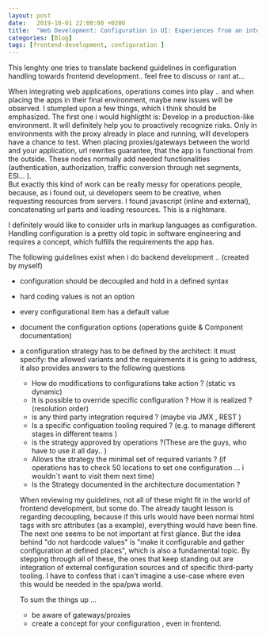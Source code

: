 ```yaml
---
layout: post
date:   2019-10-01 22:00:00 +0200
title:  "Web Development: Configuration in UI: Experiences from an integration perspective"
categories: [Blog]
tags: [frontend-development, configuration ]
---
```

This lenghty one tries to translate backend guidelines in configuration handling towards frontend development.. feel free to discuss or rant at...

When integrating web applications, operations comes into play .. and when placing the apps in their final environment, maybe new issues will be observed. 
I stumpled upon a few things, which i think should be emphasized. The first one i would highligtht is: Develop in a production-like environment.
It will definitely help you to proactively recognize risks. Only in environments with the proxy already in place and running, will developers have a chance to test. 
When placing proxies/gateways between the world and your application, url rewrites guarantee, that the app is functional from the outside. These nodes normally add needed functionalities (authentication, authorization, traffic conversion through net segments, ESI... ).  
But exactly this kind of work can be really messy for operations people, because, as i found out, ui developers seem to be creative, when requesting resources from servers. I found javascript (inline and external), concatenating url parts and loading resources. This is a nightmare.

 I definitely would like to consider urls in markup languages as configuration. Handling configuration is a pretty old topic in software engineering and requires a concept, which fulfills the requirements the app has. 

The following guidelines exist when i do backend development .. (created by myself)
* configuration should be decoupled and hold in a defined syntax 
* hard coding values is not an option
* every configurational item has a default value
* document the configuration options (operations guide & Component documentation)
* a configuration strategy has to be defined by the architect: it must specify: the allowed variants and the requirements it is going to address, it also provides answers to the following questions
  - How do modifications to configurations take action ? (static vs dynamic)
  - It is possible to override specific configuration ? How it is realized  ? (resolution order) 
  - is any third party integration required ? (maybe via JMX , REST ) 
  - Is a specific configuation tooling required ? (e.g. to manage different stages in different teams )
  - is the strategy approved by operations ?(These are the guys, who have to use it all day.. )
  - Allows the strategy the minimal set of required variants ?  (if operations has to check 50 locations to set one configuration ... i wouldn´t want to visit them next time)
  - Is the Strategy documented in the architecture documentation ? 

  When reviewing my guidelines, not all of these might fit in the world of frontend development, but some do. The already taught lesson is regarding decoupling, because if this urls would have been normal html tags with src attributes (as a example), everything would have been fine. The next one seems to be not important at first glance. But the idea behind "do not hardcode values" is "make it configurable and gather configuration at defined places", which is also a fundamental topic. By stepping through all of these, the ones that keep standing out are integration of external configuration sources and of specific third-party tooling. I have to confess that i can't imagine a use-case where even this would be needed in the spa/pwa world.

  To sum the things up ...
  * be aware of gateways/proxies
  * create a concept for your configuration , even in frontend. 

  



